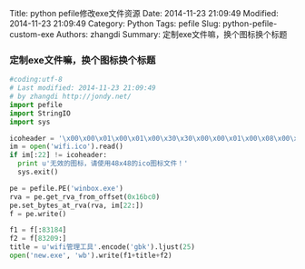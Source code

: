 Title: python pefile修改exe文件资源
Date: 2014-11-23 21:09:49
Modified: 2014-11-23 21:09:49
Category: Python
Tags: pefile
Slug: python-pefile-custom-exe
Authors: zhangdi
Summary: 定制exe文件嘛，换个图标换个标题

### 定制exe文件嘛，换个图标换个标题

<!-- more -->

``` python
#coding:utf-8
# Last modified: 2014-11-23 21:09:49
# by zhangdi http://jondy.net/
import pefile
import StringIO
import sys

icoheader = '\x00\x00\x01\x00\x01\x00\x30\x30\x00\x00\x01\x00\x08\x00\xA8\x0E\x00\x00\x16\x00\x00\x00'
im = open('wifi.ico').read()
if im[:22] != icoheader:
  print u'无效的图标，请使用48x48的ico图标文件！'
  sys.exit()

pe = pefile.PE('winbox.exe') 
rva = pe.get_rva_from_offset(0x16bc0)
pe.set_bytes_at_rva(rva, im[22:])
f = pe.write()

f1 = f[:83184]
f2 = f[83209:]
title = u'wifi管理工具'.encode('gbk').ljust(25)
open('new.exe', 'wb').write(f1+title+f2)
```
